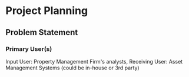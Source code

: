 # Project Planning

## Problem Statement

### Primary User(s)

Input User: Property Management Firm's analysts,
Receiving User: Asset Management Systems (could be in-house or 3rd party)
